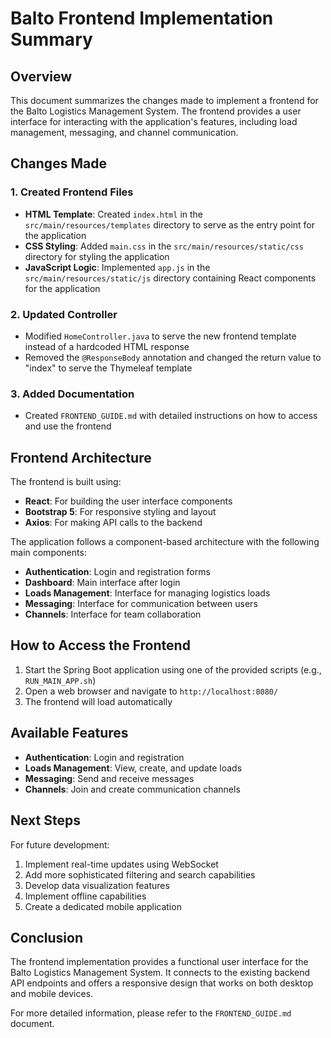 # Balto Frontend Implementation Summary

## Overview

This document summarizes the changes made to implement a frontend for the Balto Logistics Management System. The frontend provides a user interface for interacting with the application's features, including load management, messaging, and channel communication.

## Changes Made

### 1. Created Frontend Files

- **HTML Template**: Created `index.html` in the `src/main/resources/templates` directory to serve as the entry point for the application
- **CSS Styling**: Added `main.css` in the `src/main/resources/static/css` directory for styling the application
- **JavaScript Logic**: Implemented `app.js` in the `src/main/resources/static/js` directory containing React components for the application

### 2. Updated Controller

- Modified `HomeController.java` to serve the new frontend template instead of a hardcoded HTML response
- Removed the `@ResponseBody` annotation and changed the return value to "index" to serve the Thymeleaf template

### 3. Added Documentation

- Created `FRONTEND_GUIDE.md` with detailed instructions on how to access and use the frontend

## Frontend Architecture

The frontend is built using:

- **React**: For building the user interface components
- **Bootstrap 5**: For responsive styling and layout
- **Axios**: For making API calls to the backend

The application follows a component-based architecture with the following main components:

- **Authentication**: Login and registration forms
- **Dashboard**: Main interface after login
- **Loads Management**: Interface for managing logistics loads
- **Messaging**: Interface for communication between users
- **Channels**: Interface for team collaboration

## How to Access the Frontend

1. Start the Spring Boot application using one of the provided scripts (e.g., `RUN_MAIN_APP.sh`)
2. Open a web browser and navigate to `http://localhost:8080/`
3. The frontend will load automatically

## Available Features

- **Authentication**: Login and registration
- **Loads Management**: View, create, and update loads
- **Messaging**: Send and receive messages
- **Channels**: Join and create communication channels

## Next Steps

For future development:

1. Implement real-time updates using WebSocket
2. Add more sophisticated filtering and search capabilities
3. Develop data visualization features
4. Implement offline capabilities
5. Create a dedicated mobile application

## Conclusion

The frontend implementation provides a functional user interface for the Balto Logistics Management System. It connects to the existing backend API endpoints and offers a responsive design that works on both desktop and mobile devices.

For more detailed information, please refer to the `FRONTEND_GUIDE.md` document.